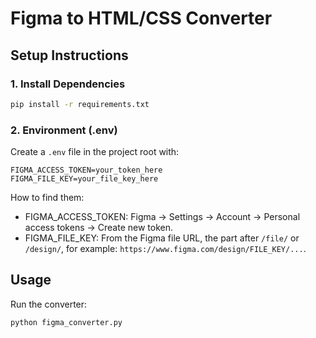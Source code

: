 # Figma to HTML/CSS Converter

## Setup Instructions

### 1. Install Dependencies

```bash
pip install -r requirements.txt
```

### 2. Environment (.env)

Create a `.env` file in the project root with:

```
FIGMA_ACCESS_TOKEN=your_token_here
FIGMA_FILE_KEY=your_file_key_here
```

How to find them:
- FIGMA_ACCESS_TOKEN: Figma → Settings → Account → Personal access tokens → Create new token.
- FIGMA_FILE_KEY: From the Figma file URL, the part after `/file/` or `/design/`, for example: `https://www.figma.com/design/FILE_KEY/...`.

## Usage

Run the converter:

```bash
python figma_converter.py
```
